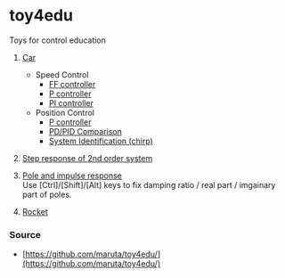 # toy4edu
Toys for control education

1. [Car](https://maruta.github.io/toy4edu/car01/index.html)
    * Speed Control
      * [FF controller](https://maruta.github.io/toy4edu/car01/index.html#/hU/RCoMwDPyagO5BSqvIHt1EGH6FaAdC10pNnfv7RSP2ZTAIyeUuSXsgmwtI0QV089S9LaiKWmd7TYWUBkS1CwmUN8Igri+eyUHemeidRe+M0Z6VZ7A9js4STJZtSoqVC6aUjkMEfoXRSNlvjaopF7zZnoTIRF6A+n8jnCste6Gr6vBA4TUGb+N/djK6edgpIPsJp1OOYZwn031YXDJ0zbjqIZFpHCrr+BRhAmWdMvUF)
      * [P controller](https://maruta.github.io/toy4edu/car01/index.html#/fVBRCoMwDD1NQAcbXd2QfbqJMDyFaAdC10pNnbv9opF2H2OQJq95L0lTkNUOpGg82nFoXgaygq7ovKJATAWiWIkE8ithEJcna04gb5xorUFntVaOmYc3LfbWEEymRSXFzAFTclsjAr9MKyTvlktWkj9zZR0SR4rbS8hYrgK7FO7pTJvo7xQfymrelhp99XYKvTPxxWsy7ns3g0fe2Ie/YOv6cdDNm8npgLbqZ9UlMo2ivIyjCBPIy5RTHw==)
      * [PI controller](https://maruta.github.io/toy4edu/car01/index.html#/fVBhi4MwDP01BRVuuHqb7OM2EY77FTJ7UHCt1NRt//5ejdf6YRxEk74kLy8Rsi2ELDtPdhq7hxHVGU9yXsEh04ryPCjCQwdEVA3+cBfgS0Mm6hCL8nTn3k8hrwzcrCFnh0E5zvx4cyNtDcJsDlWyfLKjPHAzEYJ3BrIpyHBRxYF7v8eI7FdER0Qy0tO2pj2uC0AjjNdL24UJH/jmbRFvLy9cogowVv/JZVIfSReVxd8c8KwyC77sZpJT5J1J91jAdM0vM3rie/p4abZeT+PQvTg578i2+qn6TOapqG7SKMQI6iZn6Bc=)
    * Position Control
      * [P controller](https://maruta.github.io/toy4edu/car01/index.html#/hVBLCoMwED1NQAtKjIi41IpQXPYEomkRQiIxsXr7ThzRoovCkLyZ9+ZLWHUjjDbWqHFoPpLEObhKthw+YCpC85XwSFoAhuhuM0U14PuJWk4UzaZLpFXSaCUE18i8rGxNryRAb3Iq6ICf8V3VS/9fE9zAq50Tly5lRS6ZrajC1tsQEcXC9a6nYUTi/w3snlDjfaing9nfUmkGprmxWh4Dr8Fj3YccrMEp7H4KtK4fB9EsSM6hUVU/885j/kkn1Bs1JCnchTRJyqvkOXDebevygB1sWh7jAgaQltsGXw==)
      * [PD/PID Comparison](https://maruta.github.io/toy4edu/car01/index.html#/1VRta4MwEP41oVroiJGu9KNWOkphDPYLRNMhSBJi0tp/v0vOt83B9sEPKxzJvTy53F0eJey4Jozm1shG5TdB4gRMKQoOG0SOhCaFFI0Bs6WwkDiDNQKFHUC5T3ydS89RkITQvVMYPashTp8ijJ/LH3zV3FeaMTfU9oyJk2vFb0E7VBSi1/cTkF3qTH81CgB9k+MBtO/e9pVeqtpw/aKlVSdR8hYBm2gAwEiMlnXNNYYuVhSmkgLU4IppW9xM6G6dFTGVmru27NhuNy6619xYLcYE3jlefxLKGizADqWhlFWj6vyOwdWrhPWAh1ZfkLuMxH1q0EHZZWHvetwRepI5YgeOjRuXK+wUzzUXui4+5rds9S1eyw+MkW3qutFkm80h74rzEnER37C/vg42XfEJcf7vw2GvvuKx4Onr9Bjsh6WI4Gv45pd+d8zf/WLWOMM4XZ4Op6X4sO/lN2J8Ag==)
      * [System Identification (chirp)](https://maruta.github.io/toy4edu/car01/index.html#/bVDbioMwEP2agVSojHGL9FFXhD7s035BsGkrpEmIydb+/U4Mq9sLDHPhnDM34F0GHEXwZrTipqGsqTS6lxQI6QDrGWBQNZQD7ickEgL/TGVvtHdGKemS9hR07wejKWU/kcVxSsFvyC1tyJT0cdhVnkVEypY85gXwBvN99iX8JbfmxojUFYhxJN9A+ax3i7ZImnHQzGdz2z86Md5ZahD+D8+Y204PU5z0wemn1dfDD9oGn04Py1OSHYfRKnFPIHA+2wNDmXNEd018kYNd+4p/WymPROJy+7FCVbuuSDklVbtsXf8C)

2. [Step response of 2nd order system](https://maruta.github.io/toy4edu/stepresp2/index.html)
3. [Pole and impulse response](https://maruta.github.io/toy4edu/poleresp/index.html)  
  Use [Ctrl]/[Shift]/[Alt] keys to fix damping ratio / real part / imgainary part of poles.
4. [Rocket](https://maruta.github.io/toy4edu/rocket/index.html)

### Source

 * [https://github.com/maruta/toy4edu/](https://github.com/maruta/toy4edu/)
